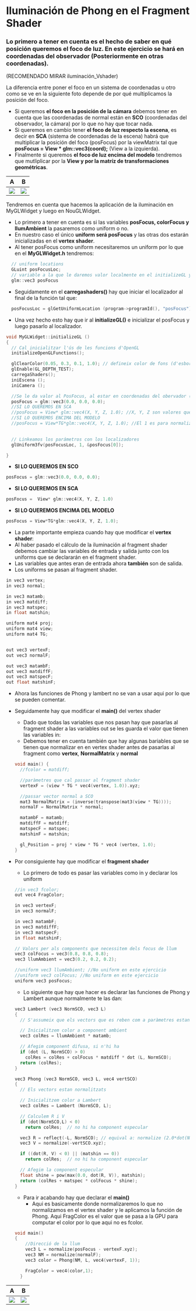 
# Iluminación de Phong en el Fragment Shader

### Lo primero a tener en cuenta es el hecho de saber en qué posición queremos el foco de luz. En este ejercicio se hará en coordenadas del observador (Posteriormente en otras coordenadas).

(RECOMENDADO MIRAR iluminación_Vshader)

La diferencia entre poner el foco en un sistema de coordenadas u otro como se ve en la siguiente foto depende de por qué multiplicamos la posición del foco.
 - Si queremos **el foco en la posición de la cámara** debemos tener en cuenta que las coordenadas de normal están en **SCO** (coordenadas del observador, la cámara) por lo que no hay que tocar nada.
 - Si queremos en cambio tener **el foco de luz respecto la escena**, es decir en **SCA** (sistema de coordenadas de la escena) habrá que multiplicar la posición del foco (posFocus) por la viewMatrix tal que **posFocus = View * glm::vec3(coord);** (View a la izquierda).
 - Finalmente si queremos **el foco de luz encima del modelo** tendremos que mutliplicar por la **View y por la matríz de transformaciones geométricas**.

A             |  B
:-------------------------:|:-------------------------:
![](https://github.com/aalexisp/UPC/blob/master/IDI/images/image5.png)  |  ![](https://github.com/aalexisp/UPC/blob/master/IDI/images/image7.png)

Tendremos en cuenta que hacemos la aplicación de la iluminación en MyGLWidget y luego en NouGLWidget.
 - Lo primero a tener en cuenta es si las variables **posFocus, colorFocus y llumAmbient** la pasaremos como uniform o no.
 - En nuestro caso el único **uniform será posFocus** y las otras dos estarán inicializadas en el **vertex shader**.
 - Al tener posFocus como uniform necesitaremos un uniform por lo que en el **MyGLWidget.h** tendremos:
  ```c++
    // uniform locations
    GLuint posFocusLoc;
    // variable a la que le daremos valor localmente en el initializeGL y luego linkearemos con el localizador
    glm::vec3 posFocus

  ```
  - Seguidamente en el **carregashaders()** hay que iniciar el localizador al final de la función tal que:
  ```c++
    posFocusLoc = glGetUniformLocation (program->programId(), "posFocus");
  ```
  - Una vez hecho esto hay que ir al **initializeGL()** e inicializar el posFocus y luego pasarlo al localizador.
  ```c++
  void MyGLWidget::initializeGL ()
{
    // Cal inicialitzar l'ús de les funcions d'OpenGL
    initializeOpenGLFunctions();  

    glClearColor(0.05, 0.3, 0.1, 1.0); // defineix color de fons (d'esborrat)
    glEnable(GL_DEPTH_TEST);
    carregaShaders();
    iniEscena ();
    iniCamera ();  
  
    //Se le da valor al PosFocus, al estar en coordenadas del obervador (SCO, cámara) debemos poner x = y = z = 0
    posFocus = glm::vec3(0.0, 0.0, 0.0);
    //SI LO QUEREMOS EN SCA
    //posFocus = View* glm::vec4(X, Y, Z, 1.0); //X, Y, Z son valores que tu le pones manualmente según lo que te pidan.
    //SI LO QUEREMOS ENCIMA DEL MODELO
    //posFocus = View*TG*glm::vec4(X, Y, Z, 1.0); //El 1 es para normalizar el vector ya que al multiplicar por la VIEW es necsario un vector de 4 valores.
    
  
    // Linkeamos los parámetros con los localizadores
    glUniform3fv(posFocusLoc, 1, &posFocus[0]);
  
}

  ```
 - **SI LO QUEREMOS EN SCO**
 ```c++ 
 posFocus = glm::vec3(0.0, 0.0, 0.0);
 ```
 - **SI LO QUEREMOS EN SCA**
 ```c++ 
 posFocus =  View* glm::vec4(X, Y, Z, 1.0)
 ```
 - **SI LO QUEREMOS ENCIMA DEL MODELO**
 ```c++
 posFocus = View*TG*glm::vec4(X, Y, Z, 1.0);
 ```
 - La parte importante empieza cuando hay que modificar el **vertex shader**:
  - Al haber pasado el cálculo de la iluminación al fragment shader debemos cambiar las variables de entrada y salida junto con los uniforms que se declararán en el fragment shader. 
  - Las variables que antes eran de entrada ahora **también** son de salida.
  - Los uniforms se pasan al fragment shader.
  
  ```c++  
  in vec3 vertex;
  in vec3 normal;

  in vec3 matamb;
  in vec3 matdiff;
  in vec3 matspec;
  in float matshin;

  uniform mat4 proj;
  uniform mat4 view;
  uniform mat4 TG;


  out vec3 vertexF;
  out vec3 normalF;

  out vec3 matambF;
  out vec3 matdiffF;
  out vec3 matspecF;
  out float matshinF;
  ``` 
  - Ahora las funciones de Phong y lambert no se van a usar aqui por lo que se pueden comentar.
  - Seguidamente hay que modificar el **main()** del vertex shader
    - Dado que todas las variables que nos pasan hay que pasarlas al fragment shader a las variables out se les guarda el valor que tienen las variables in:
    - Debemos tener en cuenta también que hay algunas bariables que se tienen que normalizar en en vertex shader antes de pasarlas al fragment como **vertex**, **NormalMatrix** y **normal**
    
    ```c++
    void main() {
      //fcolor = matdiff;

      //paràmetres que cal passar al fragment shader
      vertexF = (view * TG * vec4(vertex, 1.0)).xyz;

      //passar vector normal a SCO
      mat3 NormalMatrix = (inverse(transpose(mat3(view * TG))));
      normalF = NormalMatrix * normal;

      matambF = matamb;
      matdiffF = matdiff;
      matspecF = matspec;
      matshinF = matshin;

      gl_Position = proj * view * TG * vec4 (vertex, 1.0);
    }

    ```
    
    
    
  - Por consiguiente hay que modificar el **fragment shader**
    - Lo primero de todo es pasar las variables como in y declarar los uniform
    ```c++
    //in vec3 fcolor;
    out vec4 FragColor;

    in vec3 vertexF;
    in vec3 normalF;

    in vec3 matambF;
    in vec3 matdiffF;
    in vec3 matspecF;
    in float matshinF;

    // Valors per als components que necessitem dels focus de llum
    vec3 colFocus = vec3(0.8, 0.8, 0.8);
    vec3 llumAmbient = vec3(0.2, 0.2, 0.2);

    //uniform vec3 llumAmbient; //No uniform en este ejercicio
    //uniform vec3 colFocus; //No uniform en este ejercicio
    uniform vec3 posFocus;
    ```
    - Lo siguiente que hay que hacer es declarar las funciones de Phong y Lambert aunque normalmente te las dan:
    ```c++
    vec3 Lambert (vec3 NormSCO, vec3 L)
    {
      // S'assumeix que els vectors que es reben com a paràmetres estan normalitzats

      // Inicialitzem color a component ambient
      vec3 colRes = llumAmbient * matamb;

      // Afegim component difusa, si n'hi ha
      if (dot (L, NormSCO) > 0)
        colRes = colRes + colFocus * matdiff * dot (L, NormSCO);
      return (colRes);
    }

    vec3 Phong (vec3 NormSCO, vec3 L, vec4 vertSCO)
    {
      // Els vectors estan normalitzats

      // Inicialitzem color a Lambert
      vec3 colRes = Lambert (NormSCO, L);

      // Calculem R i V
      if (dot(NormSCO,L) < 0)
        return colRes;  // no hi ha component especular

      vec3 R = reflect(-L, NormSCO); // equival a: normalize (2.0*dot(NormSCO,L)*NormSCO - L);
      vec3 V = normalize(-vertSCO.xyz);

      if ((dot(R, V) < 0) || (matshin == 0))
        return colRes;  // no hi ha component especular

      // Afegim la component especular
      float shine = pow(max(0.0, dot(R, V)), matshin);
      return (colRes + matspec * colFocus * shine);
    }
    ```
    
    - Para ir acabando hay que declarar el **main()**
      - Aqui es basicamente donde normalizaremos lo que no normalizamos en el vertex shader y le aplicamos la función de Phong. Aqui FragColor es el valor que se pasa a la GPU para computar el color por lo que aqui no es fcolor.
    
    ```c++
    void main()
    {
        //Direcció de la llum
        vec3 L = normalize(posFocus - vertexF.xyz);
        vec3 NM = normalize(normalF);
        vec3 color = Phong(NM, L, vec4(vertexF, 1));

        FragColor = vec4(color,1);
      }

    ```

A             |  B
:-------------------------:|:-------------------------:
![](https://github.com/aalexisp/UPC/blob/master/IDI/images/image8.png)  |  ![](https://github.com/aalexisp/UPC/blob/master/IDI/images/image9.png)
